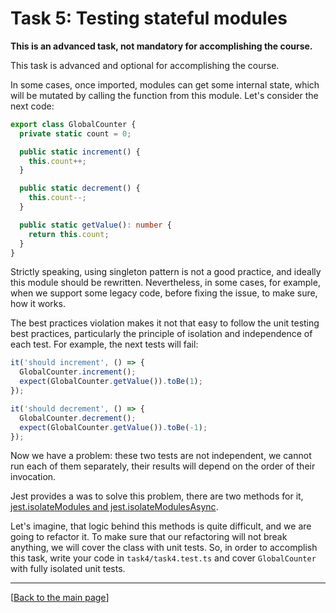 # Task 5: Testing stateful modules

**This is an advanced task, not mandatory for accomplishing the course.**

This task is advanced and optional for accomplishing the course.

In some cases, once imported, modules can get some internal state, which will be mutated by calling the function from this module. Let's consider the next code:

```ts
export class GlobalCounter {
  private static count = 0;

  public static increment() {
    this.count++;
  }

  public static decrement() {
    this.count--;
  }

  public static getValue(): number {
    return this.count;
  }
}
```

Strictly speaking, using singleton pattern is not a good practice, and ideally this module should be rewritten. Nevertheless, in some cases, for example, when we support some legacy code, before fixing the issue, to make sure, how it works.

The best practices violation makes it not that easy to follow the unit testing best practices, particularly the principle of isolation and independence of each test. For example, the next tests will fail:

```ts
it('should increment', () => {
  GlobalCounter.increment();
  expect(GlobalCounter.getValue()).toBe(1);
});

it('should decrement', () => {
  GlobalCounter.decrement();
  expect(GlobalCounter.getValue()).toBe(-1);
});
```

Now we have a problem: these two tests are not independent, we cannot run each of them separately, their results will depend on the order of their invocation.

Jest provides a was to solve this problem, there are two methods for it, [jest.isolateModules and jest.isolateModulesAsync](https://jestjs.io/docs/jest-object#jestisolatemodulesfn).

Let's imagine, that logic behind this methods is quite difficult, and we are going to refactor it. To make sure that our refactoring will not break anything, we will cover the class with unit tests. So, in order to accomplish this task, write your code in `task4/task4.test.ts` and cover `GlobalCounter` with fully isolated unit tests.

---

[[Back to the main page](../README.md)]
